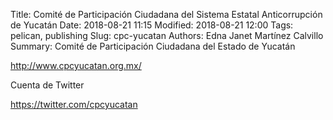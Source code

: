 Title: Comité de Participación Ciudadana del Sistema Estatal Anticorrupción de Yucatán
Date: 2018-08-21 11:15
Modified: 2018-08-21 12:00
Tags: pelican, publishing
Slug: cpc-yucatan
Authors: Edna Janet Martínez Calvillo
Summary: Comité de Participación Ciudadana del Estado de Yucatán

<http://www.cpcyucatan.org.mx/>

Cuenta de Twitter

<https://twitter.com/cpcyucatan>
 
